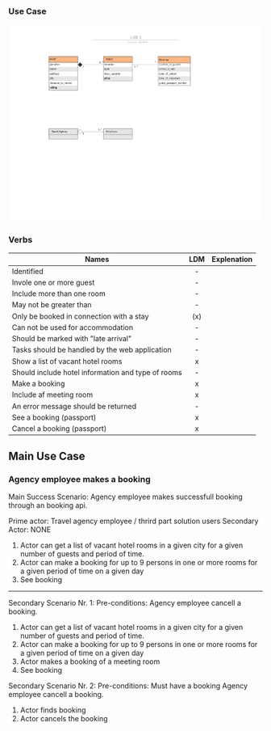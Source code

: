 ### Use Case

![](Model.png)

### Verbs

|Names            |LDM           | Explenation |
|-----------------|:------------:|-------------|
|Identified |-|
|Invole one or more guest|-|
|Include more than one room|-|
|May not be greater than|-|
|Only be booked in connection with a stay|(x)|
|Can not be used for accommodation|-|
|Should be marked with "late arrival"|-|
|Tasks should be handled by the web application|-|
|Show a list of vacant hotel rooms|x|
|Should include hotel information and type of rooms|-|
|Make a booking|x|
|Include af meeting room|x|
|An error message should be returned|-|
|See a booking (passport)|x|
|Cancel a booking (passport)|x|


## Main Use Case

### Agency employee makes a booking

Main Success Scenario: 
Agency employee makes successfull booking through an booking api.

Prime actor: Travel agency employee / thrird part solution users
Secondary Actor: NONE

1. Actor can get a list of vacant hotel rooms in a given city for a given number of guests and period of time.
2. Actor can make a booking for up to 9 persons in one or more rooms for a given period of time on a given day
3. See booking

* * *


Secondary Scenario Nr. 1:
Pre-conditions: 
Agency employee cancell a booking. 

1. Actor can get a list of vacant hotel rooms in a given city for a given number of guests and period of time.
2. Actor can make a booking for up to 9 persons in one or more rooms for a given period of time on a given day
3. Actor makes a booking of a meeting room
4. See booking


Secondary Scenario Nr. 2:
Pre-conditions: Must have a booking
Agency employee cancell a booking. 

1. Actor finds booking
2. Actor cancels the booking
